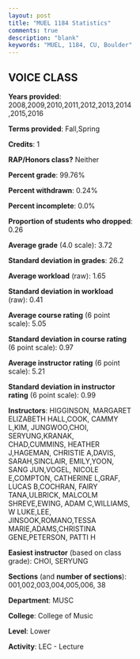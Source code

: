 ```yaml
---
layout: post
title: "MUEL 1184 Statistics"
comments: true
description: "blank"
keywords: "MUEL, 1184, CU, Boulder"
--- 
```

<head>
<script src="https://ajax.googleapis.com/ajax/libs/jquery/2.1.3/jquery.min.js"></script>
<script src="https://dl.dropboxusercontent.com/s/pc42nxpaw1ea4o9/highcharts.js?dl=0"></script>
<!-- <script src="../assets/js/highcharts.js"></script> -->
<style type="text/css">@font-face {
	font-family: "Bebas Neue";
	src: url(https://www.filehosting.org/file/details/544349/BebasNeue%20Regular.otf) format("opentype");
	}
	h1.Bebas { 
		font-family: "Bebas Neue", Verdana, Tahoma;
	}
</style>
</head>
<body>
	<div id="container" style="float: right; width: 45%; height: 88%; margin-left: 2.5%; margin-right: 2.5%;"></div>
	<script language="JavaScript">
		$(document).ready(function() {
		var chart = {type: 'column'};
		var title = {text: 'Grade Distribution'};
		var xAxis = {categories: ['A','B','C','D','F'],crosshair: true};
		var yAxis = {min: 0,title: {text: 'Percentage'}};
		var tooltip = {headerFormat: '<center><b><span style="font-size:20px">{point.key}</span></b></center>',
		               pointFormat: '<td style="padding:0"><b>{point.y:.1f}%</b></td>',
		               footerFormat: '</table>',shared: true,useHTML: true};
		var plotOptions = {column: {pointPadding: 0.0,borderWidth: 0}};  
		var credits = {enabled: false};var series= [{name: 'Percent',data: [84.97,10.1,2.59,1.04,1.3,]}];
		var json = {};
		json.chart = chart;
		json.title = title;
		json.tooltip = tooltip;
		json.xAxis = xAxis;
		json.yAxis = yAxis;  
		json.series = series;
		json.plotOptions = plotOptions;  
		json.credits = credits;
		$('#container').highcharts(json);
	});
	</script>
</body>
			   
## VOICE CLASS

**Years provided**: 2008,2009,2010,2011,2012,2013,2014,2015,2016

**Terms provided**: Fall,Spring

**Credits**: 1

**RAP/Honors class?** Neither

**Percent grade**: 99.76%

**Percent withdrawn**: 0.24%

**Percent incomplete**: 0.0%

**Proportion of students who dropped**: 0.26

**Average grade** (4.0 scale): 3.72

**Standard deviation in grades**: 26.2

**Average workload** (raw): 1.65

**Standard deviation in workload** (raw): 0.41

**Average course rating** (6 point scale): 5.05

**Standard deviation in course rating** (6 point scale): 0.97

**Average instructor rating** (6 point scale): 5.21

**Standard deviation in instructor rating** (6 point scale): 0.99

**Instructors**: HIGGINSON, MARGARET ELIZABETH HALL,COOK, CAMMY L,KIM, JUNGWOO,CHOI, SERYUNG,KRANAK, CHAD,CUMMINS, HEATHER J,HAGEMAN, CHRISTIE A,DAVIS, SARAH,SINCLAIR, EMILY,YOON, SANG JUN,VOGEL, NICOLE E,COMPTON, CATHERINE L,GRAF, LUCAS B,COCHRAN, FAIRY TANA,ULBRICK, MALCOLM SHREVE,EWING, ADAM C,WILLIAMS, W LUKE,LEE, JINSOOK,ROMANO,TESSA MARIE,ADAMS,CHRISTINA GENE,PETERSON, PATTI H

**Easiest instructor** (based on class grade): CHOI, SERYUNG

**Sections** (and **number of sections**): 001,002,003,004,005,006, 38

**Department**: MUSC

**College**: College of Music

**Level**: Lower

**Activity**: LEC - Lecture